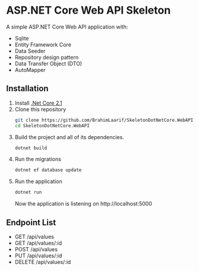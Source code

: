 # ASP.NET Core Web API Skeleton

A simple ASP.NET Core Web API application with:
- Sqlite
- Entity Framework Core
- Data Seeder
- Repository design pattern
- Data Transfer Object (DTO)
- AutoMapper

## Installation

1. Install [.Net Core 2.1](https://www.microsoft.com/net/core)
2. Clone this repository
    ```bash
    git clone https://github.com/BrahimLaarif/SkeletonDotNetCore.WebAPI.git
    cd SkeletonDotNetCore.WebAPI
    ```
3. Build the project and all of its dependencies.
    ```bash
    dotnet build
    ```
4. Run the migrations
    ```bash
    dotnet ef database update
    ```
5. Run the application
    ```bash
    dotnet run
    ```
    Now the application is listening on http://localhost:5000

## Endpoint List
- GET /api/values
- GET /api/values/:id
- POST /api/values
- PUT /api/values/:id
- DELETE /api/values/:id